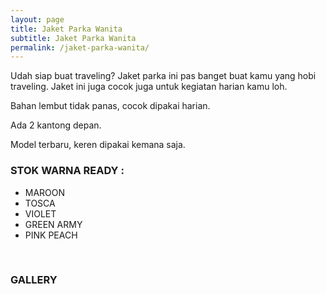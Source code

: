 ```yaml
---
layout: page
title: Jaket Parka Wanita
subtitle: Jaket Parka Wanita
permalink: /jaket-parka-wanita/
---
```


<p>Udah siap buat traveling? Jaket parka ini pas banget buat kamu yang hobi traveling. Jaket ini juga cocok juga untuk kegiatan harian kamu loh.</p>


<p><i class="fa fa-check fa-2x green" aria-hidden="true"></i> Bahan lembut tidak panas, cocok dipakai harian.</p>
<p><i class="fa fa-check fa-2x green" aria-hidden="true"></i> Ada 2 kantong depan.</p>
<p><i class="fa fa-check fa-2x green" aria-hidden="true"></i> Model terbaru, keren dipakai kemana saja.</p>

<h3>STOK WARNA READY :</h3>
<ul>
	<li>MAROON</li>
	<li>TOSCA</li>
	<li>VIOLET</li>
	<li>GREEN ARMY</li>
	<li>PINK PEACH</li>
</ul>

<i class="fa fa-camera-retro fa-3x light-pink"></i>&nbsp; <h3>GALLERY</h3>
